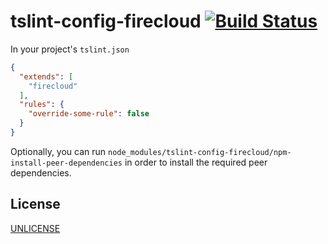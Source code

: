 # tslint-config-firecloud [![Build Status][2]][1]

In your project's `tslint.json`

```json
{
  "extends": [
    "firecloud"
  ],
  "rules": {
    "override-some-rule": false
  }
}
```

Optionally, you can run `node_modules/tslint-config-firecloud/npm-install-peer-dependencies`
in order to install the required peer dependencies.


## License

[UNLICENSE](UNLICENSE)


  [1]: https://travis-ci.org/tobiipro/tslint-config-firecloud
  [2]: https://travis-ci.org/tobiipro/tslint-config-firecloud.svg?branch=master
